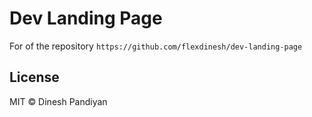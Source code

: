 # Dev Landing Page

For of the repository `https://github.com/flexdinesh/dev-landing-page`

## License

MIT © Dinesh Pandiyan
